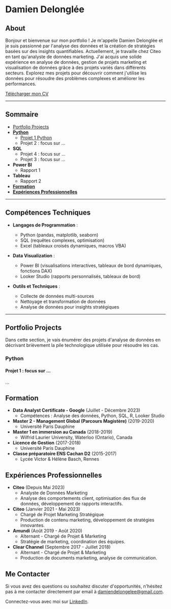 # Damien Delonglée

## About

Bonjour et bienvenue sur mon portfolio ! Je m'appelle Damien Delonglée et je suis passionné par l'analyse des données et la création de stratégies basées sur des insights quantifiables. Actuellement, je travaille chez Citeo en tant qu'analyste de données marketing. J'ai acquis une solide expérience en analyse de données, gestion de projets marketing et visualisation de données grâce à des projets variés dans différents secteurs. Explorez mes projets pour découvrir comment j'utilise les données pour résoudre des problèmes complexes et améliorer les performances.

[Télécharger mon CV](https://drive.google.com/file/d/11A-KRv9zHbmFjPMiW_NiaTIBjT7axmU9/view?usp=drive_link)

---
## Sommaire
* [Portfolio Projects](#ptfprojects)
* [**Python**](#python)
  - [Projet 1 Python](#python1)
  - Projet 2 : focus sur ...
* **SQL**
  - Projet 4 : focus sur ...
  - Projet 3 : focus sur ...
* **Power BI**
  - Rapport 1
* **Tableau**
  - Rapport 2
* [**Formation**](#formation)
* [**Expériences Professionnelles**](#experiences)
---

## Compétences Techniques

- **Langages de Programmation** :
  - Python (pandas, matplotlib, seaborn)
  - SQL (requêtes complexes, optimisation)
  - Excel (tableaux croisés dynamiques, macros VBA)

- **Data Visualization** :
  - Power BI (visualisations interactives, tableaux de bord dynamiques, fonctions DAX)
  - Looker Studio (rapports personnalisés, tableaux de bord)

- **Outils et Techniques** :
  - Collecte de données multi-sources
  - Nettoyage et transformation de données
  - Analyse de données pour insights stratégiques

---
<a id="ptfprojects"></a>
## Portfolio Projects
Dans cette section, je vais énumérer des projets d'analyse de données en décrivant brièvement la pile technologique utilisée pour résoudre les cas.

<a id="python"></a>
### Python

<a id="python1"></a>
#### Projet 1 : focus sur ... 

...

<a id="formation"></a>
## Formation

- **Data Analyst Certificate - Google** (Juillet - Décembre 2023)
  - Compétences : Analyse des données, Python, SQL, R, Looker Studio
- **Master 2 - Management Global (Parcours Magistère)** (2019-2020)
  - Université Paris Dauphine
- **Master 1 en immersion au Canada** (2018-2019)
  - Wilfrid Laurier University, Waterloo (Ontario), Canada
- **Licence de Gestion** (2017-2018)
  - Université Paris Dauphine
- **Classe préparatoire ENS Cachan D2** (2015-2017)
  - Lycée Victor & Hélène Basch, Rennes

<a id="experiences"></a>
## Expériences Professionnelles

- **Citeo** (Depuis Mai 2023)
  - Analyste de Données Marketing
  - Analyse des comportements client, optimisation des flux de données, développement de rapports interactifs.
- **Citeo** (Janvier 2021 - Mai 2023)
  - Chargé de Projet Marketing Stratégique
  - Production de contenu marketing, développement de stratégies innovantes.
- **Amundi** (Août 2019 - Août 2020)
  - Alternant - Chargé de Projet & Marketing
  - Stratégie de marketing, coordination des équipes.
- **Clear Channel** (Septembre 2017 - Juillet 2018)
  - Alternant - Chargé de Projet & Marketing
  - Production de documents marketing, analyse de communication.

## Me Contacter

Si vous avez des questions ou souhaitez discuter d'opportunités, n'hésitez pas à me contacter directement par email à [damiendelongelee@gmail.com](mailto:damiendelongelee@gmail.com).

Connectez-vous avec moi sur [LinkedIn](https://www.linkedin.com/in/damiendelonglee).
